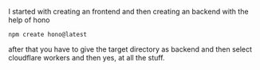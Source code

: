I started with creating an frontend and then creating an backend with the help of hono 

`` npm create hono@latest ``

after that you have to give the target directory as backend 
and then select cloudflare workers
and then yes, at all the stuff. 

